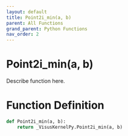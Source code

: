```yaml
---
layout: default
title: Point2i_min(a, b)
parent: All Functions
grand_parent: Python Functions
nav_order: 2
---
```


# Point2i_min(a, b)

Describe function here.

# Function Definition

```python
def Point2i_min(a, b):
    return _VisusKernelPy.Point2i_min(a, b)
```